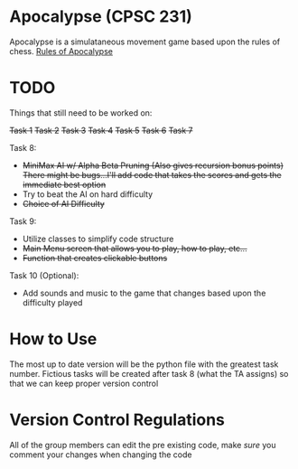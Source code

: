 # Apocalypse (CPSC 231)

Apocalypse is a simulataneous movement game based upon the rules of chess.
[Rules of Apocalypse](https://en.wikipedia.org/wiki/Apocalypse_(chess_variant))


# TODO

Things that still need to be worked on:

~~Task 1~~
~~Task 2~~
~~Task 3~~
~~Task 4~~
~~Task 5~~
~~Task 6~~
~~Task 7~~

Task 8:
* ~~MiniMax AI w/ Alpha Beta Pruning (Also gives recursion bonus points)~~ ~~There might be bugs...I'll add code that takes the scores and gets the immediate best option~~
* Try to beat the AI on hard difficulty
* ~~Choice of AI Difficulty~~

Task 9:
* Utilize classes to simplify code structure
* ~~Main Menu screen that allows you to play, how to play, etc...~~
* ~~Function that creates clickable buttons~~

Task 10 (Optional):
* Add sounds and music to the game that changes based upon the difficulty played

# How to Use

The most up to date version will be the python file with the greatest task number. Fictious tasks will be created after task 8 (what the TA assigns) so that we can keep proper version control

# Version Control Regulations

All of the group members can edit the pre existing code, make *sure* you comment your changes when changing the code
